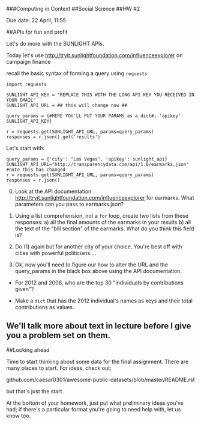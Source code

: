 ###Computing in Context
##Social Science 
##HW #2

Due date: 22 April, 11:55

##APIs for fun and profit

Let's do more with the SUNLIGHT APIs.

Today let's use http://tryit.sunlightfoundation.com/influenceexplorer on campaign finance

 recall the basic syntax of forming a query using `requests`:

	import requests

	SUNLIGHT_API_KEY = "REPLACE THIS WITH THE LONG API KEY YOU RECEIVED IN YOUR EMAIL"
	SUNLIGHT_API_URL = ## this will change now ##

	query_params = {#HERE YOU'LL PUT YOUR PARAMS as a dict#; 'apikey': SUNLIGHT_API_KEY}

	r = requests.get(SUNLIGHT_API_URL, params=query_params)
	responses = r.json().get('results')


Let's start with:

	query_params = {'city': "Las Vegas", 'apikey': sunlight_api}
	SUNLIGHT_API_URL="http://transparencydata.com/api/1.0/earmarks.json"  #note this has changed
	r = requests.get(SUNLIGHT_API_URL, params=query_params)
	responses = r.json() 

0) Look at the API documentation http://tryit.sunlightfoundation.com/influenceexplorer for earmarks. What parameters can you pass to earmarks.json?

1) Using a list comprehension, not a `for` loop, create two lists from these responses:
	a) all the final amounts of the earmarks in your results
	b) all the text of the "bill section" of the earmarks. What do you think this field is?

2) Do (1) again but for another city of your choice. You're best off with cities with powerful politicians....

3) Ok, now you'll need to figure our how to alter the URL and the query_params in the black box above using the API documentation.

+ For 2012 and 2008, who are the top 30 "individuals by contributions given"?  

+ Make a `dict` that has the 2012 individual's names as keys and their total contributions as values.

## We'll talk more about text in lecture before I give you a problem set on them.

##Looking ahead

Time to start thinking about some data for the final assignment. 
There are many places to start. For ideas, check out:

github.com/caesar0301/awesome-public-datasets/blob/master/README.rst 

but that's just the start.

At the bottom of your homework, just put what preliminary ideas you've had; if there's a particular format you're going to need help with, let us know too. 

